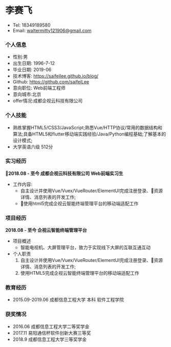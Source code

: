 # 李赛飞

- Tel: 18349189580
- Email: waltermitty121906@gmail.com
  
### 个人信息

- 性别:男
- 出生日期: 1996-7-12
- 毕业日期: 2019-06
- 技术博客: https://saifeilee.github.io/blog/
- Github: https://github.com/saifeiLee
- 意向职位: Web前端工程师
- 意向城市:北京
- offer情况:成都企视云科技有限公司

### 个人技能

- 熟练掌握HTML5/CSS3/JavaScript;熟悉Vue/HTTP协议/常用的数据结构和算法;具备HTML5和flutter移动端实践经验/Java/Python编程基础;了解基本的设计模式;
- 大学英语六级 512分

### 实习经历

**2018.08 - 至今  成都企视云科技有限公司 Web前端实习生**

- 工作内容:
  - 自主设计并使用Vue/Vuex/VueRouter/ElementUI完成注册登录、资源详情、消息列表的开发工作;
  - 使用html5完成企视云智能终端管理平台的移动端适配工作

### 项目经历

**2018.08 - 至今   企视云智能终端管理平台**

- 项目概述
  - 智能电视机、大屏管理平台，致力于实现线下大屏的互联互通互动
- 个人职责
  1. 自主设计并使用Vue/Vuex/VueRouter/ElementUI完成注册登录、资源详情、消息列表的开发工作;
  2. 使用HTML5完成企视云智能终端管理平台的移动端适配工作

### 教育经历

- 2015.09-2019.06 成都信息工程大学 本科 软件工程学院

### 获奖情况
  
- 2016.06 成都信息工程大学二等奖学金
- 2017.11 易阳通信杯软件创新大赛三等奖
- 2018.9 成都信息工程大学三等奖学金